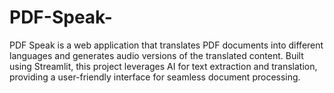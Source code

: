 # PDF-Speak-
PDF Speak is a web application that translates PDF documents into different languages and generates audio versions of the translated content. Built using Streamlit, this project leverages AI for text extraction and translation, providing a user-friendly interface for seamless document processing.
